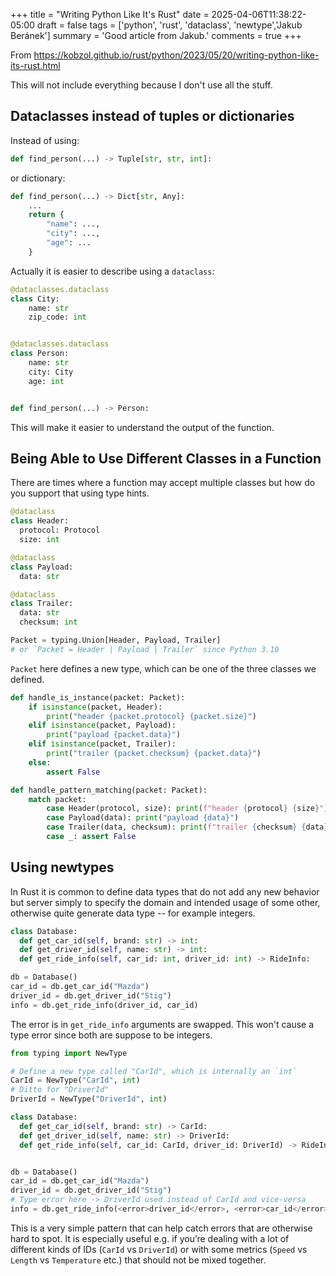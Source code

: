 +++
title = "Writing Python Like It's Rust"
date = 2025-04-06T11:38:22-05:00
draft = false
tags = ['python', 'rust', 'dataclass', 'newtype','Jakub Beránek']
summary = 'Good article from Jakub.'
comments = true
+++

From
https://kobzol.github.io/rust/python/2023/05/20/writing-python-like-its-rust.html

This will not include everything because I don't use all the stuff.


## Dataclasses instead of tuples or dictionaries

Instead of using:

```python
def find_person(...) -> Tuple[str, str, int]:
```

or dictionary:

```python
def find_person(...) -> Dict[str, Any]:
    ...
    return {
        "name": ...,
        "city": ...,
        "age": ...
    }
```

Actually it is easier to describe using a `dataclass`:

```python
@dataclasses.dataclass
class City:
    name: str
    zip_code: int


@dataclasses.dataclass
class Person:
    name: str
    city: City
    age: int


def find_person(...) -> Person:
```

This will make it easier to understand the output of the function.

## Being Able to Use Different Classes in a Function

There are times where a function may accept multiple classes but how do you
support that using type hints.

```python
@dataclass
class Header:
  protocol: Protocol
  size: int

@dataclass
class Payload:
  data: str

@dataclass
class Trailer:
  data: str
  checksum: int

Packet = typing.Union[Header, Payload, Trailer]
# or `Packet = Header | Payload | Trailer` since Python 3.10
```

`Packet` here defines a new type, which can be one of the three classes we
defined.

```python
def handle_is_instance(packet: Packet):
    if isinstance(packet, Header):
        print("header {packet.protocol} {packet.size}")
    elif isinstance(packet, Payload):
        print("payload {packet.data}")
    elif isinstance(packet, Trailer):
        print("trailer {packet.checksum} {packet.data}")
    else:
        assert False

def handle_pattern_matching(packet: Packet):
    match packet:
        case Header(protocol, size): print(f"header {protocol} {size}")
        case Payload(data): print("payload {data}")
        case Trailer(data, checksum): print(f"trailer {checksum} {data}")
        case _: assert False
```

## Using newtypes

In Rust it is common to define data types that do not add any new behavior but
server simply to specify the domain and intended usage of some other, otherwise
quite generate data type -- for example integers.

```python
class Database:
  def get_car_id(self, brand: str) -> int:
  def get_driver_id(self, name: str) -> int:
  def get_ride_info(self, car_id: int, driver_id: int) -> RideInfo:

db = Database()
car_id = db.get_car_id("Mazda")
driver_id = db.get_driver_id("Stig")
info = db.get_ride_info(driver_id, car_id)
```

The error is in `get_ride_info` arguments are swapped.
This won't cause a type error since both are suppose to be integers.

```python
from typing import NewType

# Define a new type called "CarId", which is internally an `int`
CarId = NewType("CarId", int)
# Ditto for "DriverId"
DriverId = NewType("DriverId", int)

class Database:
  def get_car_id(self, brand: str) -> CarId:
  def get_driver_id(self, name: str) -> DriverId:
  def get_ride_info(self, car_id: CarId, driver_id: DriverId) -> RideInfo:


db = Database()
car_id = db.get_car_id("Mazda")
driver_id = db.get_driver_id("Stig")
# Type error here -> DriverId used instead of CarId and vice-versa
info = db.get_ride_info(<error>driver_id</error>, <error>car_id</error>)
```

This is a very simple pattern that can help catch errors that are otherwise
hard to spot.
It is especially useful e.g. if you’re dealing with a lot of different kinds of
IDs (`CarId` vs `DriverId`) or with some metrics (`Speed` vs `Length` vs
`Temperature` etc.) that should not be mixed together.

